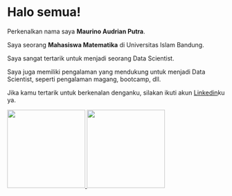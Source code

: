 # Halo semua! 

Perkenalkan nama saya **Maurino Audrian Putra**.<br>

Saya seorang **Mahasiswa Matematika** di Universitas Islam Bandung.<br>

Saya sangat tertarik untuk menjadi seorang Data Scientist.<br>

Saya juga memiliki pengalaman yang mendukung untuk menjadi Data Scientist, seperti pengalaman magang, bootcamp, dll.<br>

Jika kamu tertarik untuk berkenalan denganku, silakan ikuti akun [Linkedin](https://www.linkedin.com/in/maurino-audrian-putra/)ku ya.


<p align="left">
<a href="https://github.com/penuliscode">
  <img height="180em" src="https://github-readme-stats-eight-theta.vercel.app/api?username=penuliscode&show_icons=true&theme=algolia&include_all_commits=true&count_private=true"/>
  <img height="180em" src="https://github-readme-stats-eight-theta.vercel.app/api/top-langs/?username=penuliscode&layout=compact&theme=algolia"/>
</a>
</p>

<!--
**Maurino23/Maurino23** is a ✨ _special_ ✨ repository because its `README.md` (this file) appears on your GitHub profile.

Here are some ideas to get you started:

- 🔭 I’m currently working on ...
- 🌱 I’m currently learning ...
- 👯 I’m looking to collaborate on ...
- 🤔 I’m looking for help with ...
- 💬 Ask me about ...
- 📫 How to reach me: ...
- 😄 Pronouns: ...
- ⚡ Fun fact: ...
-->
